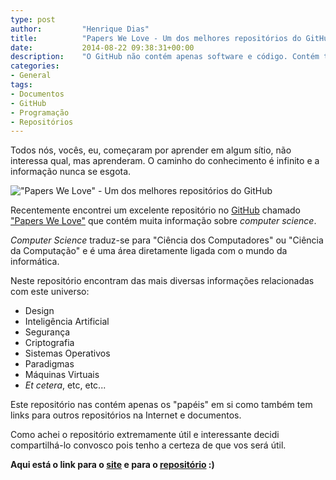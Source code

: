 ```yaml
---
type: post
author:         "Henrique Dias"
title:          "Papers We Love - Um dos melhores repositórios do GitHub"
date:           2014-08-22 09:38:31+00:00
description:    "O GitHub não contém apenas software e código. Contém também conhecimento. Um grande exemplo é o repositório Papers We Love."
categories:
- General
tags:
- Documentos
- GitHub
- Programação
- Repositórios
---
```


Todos nós, vocês, eu, começaram por aprender em algum sítio, não interessa qual, mas aprenderam. O caminho do conhecimento é infinito e a informação nunca se esgota.

!["Papers We Love" - Um dos melhores repositórios do GitHub](/images/paperswelove.png)

Recentemente encontrei um excelente repositório no [GitHub](https://github.com) chamado ["Papers We Love"](https://github.com/papers-we-love/papers-we-love) que contém muita informação sobre _computer science_.

_Computer Science_ traduz-se para "Ciência dos Computadores" ou "Ciência da Computação" e é uma área diretamente ligada com o mundo da informática.

Neste repositório encontram das mais diversas informações relacionadas com este universo:

  * Design
  * Inteligência Artificial
  * Segurança
  * Criptografia
  * Sistemas Operativos
  * Paradigmas
  * Máquinas Virtuais
  * *Et cetera*, etc, etc...

Este repositório nas contém apenas os "papéis" em si como também tem links para outros repositórios na Internet e documentos.

Como achei o repositório extremamente útil e interessante decidi compartilhá-lo convosco pois tenho a certeza de que vos será útil.

**Aqui está o link para o [site](http://papers-we-love.github.io/) e para o [repositório](https://github.com/papers-we-love/papers-we-love) :)**
